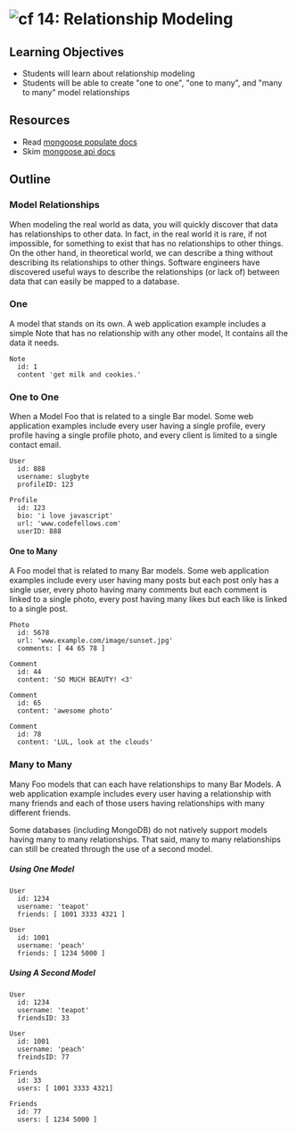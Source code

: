 ![cf](http://i.imgur.com/7v5ASc8.png) 14: Relationship Modeling
===

## Learning Objectives
* Students will learn about relationship modeling
* Students will be able to create "one to one", "one to many", and "many to many" model relationships

## Resources
* Read [mongoose populate docs](http://mongoosejs.com/docs/populate.html)
* Skim [mongoose api docs](http://mongoosejs.com/docs/api.html)

## Outline

### Model Relationships
When modeling the real world as data, you will quickly discover that data has relationships to other data. In fact, in the real world it is rare, if not impossible, for something to exist that has no relationships to other things. On the other hand, in theoretical world, we can describe a thing without describing its relationships to other things. Software engineers have discovered useful ways to describe the relationships (or lack of) between data that can easily be mapped to a database.

### One
A model that stands on its own. A web application example includes a simple Note that has no relationship with any other model, It contains all the data it needs.

```
Note
  id: 1
  content 'get milk and cookies.'
```

### One to One
When a Model Foo that is related to a single Bar model. Some web application examples include every user having a single profile, every profile having a single profile photo, and every client is limited to a single contact email.

```
User
  id: 888
  username: slugbyte
  profileID: 123

Profile
  id: 123
  bio: 'i love javascript'
  url: 'www.codefellows.com'
  userID: 888
```

#### One to Many
A Foo model that is related to many Bar models. Some web application examples include every user having many posts but each post only has a single user, every photo having many comments but each comment is linked to a single photo, every post having many likes but each like is linked to a single post.

```
Photo
  id: 5678
  url: 'www.example.com/image/sunset.jpg'
  comments: [ 44 65 78 ]

Comment
  id: 44
  content: 'SO MUCH BEAUTY! <3'

Comment
  id: 65
  content: 'awesome photo'

Comment
  id: 78
  content: 'LUL, look at the clouds'
```


### Many to Many
Many Foo models that can each have relationships to many Bar Models. A web application example includes every user having a relationship with many friends and each of those users having relationships with many different friends.

Some databases (including MongoDB) do not natively support models having many to many relationships.  That said, many to many relationships can still be created through the use of a second model.

##### Using One Model
```
User
  id: 1234
  username: 'teapot'
  friends: [ 1001 3333 4321 ]

User
  id: 1001
  username: 'peach'
  friends: [ 1234 5000 ]
```

##### Using A Second Model
```
User
  id: 1234
  username: 'teapot'
  friendsID: 33

User
  id: 1001
  username: 'peach'
  freindsID: 77

Friends
  id: 33
  users: [ 1001 3333 4321]

Friends
  id: 77
  users: [ 1234 5000 ]
```